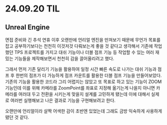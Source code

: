 # 24.09.20 TIL

## Unreal Engine

면접 준비와 긴 추석 연휴 이후 오랜만에 언리얼 엔진을 만져보기 때문에 무언가 목표를 잡고 공부하기보다는 천천히 이것저것 다뤄보는게 좋을 것 같다고 생각해서 기존에 작업했던 TPS 프로젝트를 가지고 대쉬 기능이나 더블 점프 기능 등 작업할 수 있는 여러 재밌는 기능들을 제작해보면서 천천히 감을 끌어올리려고 했다.

그래서 먼저 기존 달리기 기능을 활용하여 일정 시간 빠른 속도로 나가는 대쉬 기능과 점프 후 한번의 점프가 더 가능하게 점프 카운트를 활용한 더블 점프 기능을 만들어보았다. 기존의 기능을 활용한 코드라 그리 어렵지는 않았고 또 목표로 하고 있는 기능이 ZOOM 기능인데 이를 위해 카메라를 ZoomPoint를 좌표로 지정해 옮기는게 나을지 아니면 카메라를 여러대 두고 전환을 시키는게 맞을지 설계를 고민하게 됐는데 이에 대해서 실제로 여러번 실행해보고 나은 결과로 기능을 구현해보려고 한다.

오랜만에 언리얼이라 살짝 어색한 감이 초반엔 있었는데 그래도 금방 익숙하게 사용하게 됐던 것 같다.
